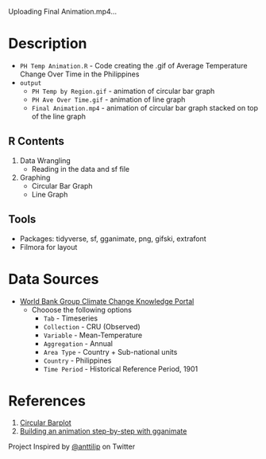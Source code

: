 Uploading Final Animation.mp4…




# Description
 - `PH Temp Animation.R` - Code creating the .gif of Average Temperature Change Over Time in the Philippines
 - `output`
   - `PH Temp by Region.gif` - animation of circular bar graph
   - `PH Ave Over Time.gif` - animation of line graph
   - `Final Animation.mp4` - animation of circular bar graph stacked on top of the line graph

## R Contents
1. Data Wrangling
   - Reading in the data and sf file
2. Graphing
   - Circular Bar Graph
   - Line Graph


## Tools
 - Packages: tidyverse, sf, gganimate, png, gifski, extrafont
 - Filmora for layout


# Data Sources
 - [World Bank Group Climate Change Knowledge Portal](https://climateknowledgeportal.worldbank.org/download-data)
   - Chooose the following options
     - `Tab` - Timeseries
     - `Collection` - CRU (Observed)
     - `Variable` - Mean-Temperature
     - `Aggregation` - Annual
     - `Area Type` - Country + Sub-national units
     - `Country` - Philippines
     - `Time Period` - Historical Reference Period, 1901 


# References
1. [Circular Barplot](https://r-graph-gallery.com/circular-barplot.html)
2. [Building an animation step-by-step with gganimate](https://www.alexcookson.com/post/2020-10-18-building-an-animation-step-by-step-with-gganimate/)

Project Inspired by [@anttilip](https://twitter.com/anttilip/status/1542192214016724996) on Twitter
